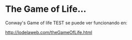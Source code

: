 The Game of Life...
============

Conway's Game of life TEST
se puede ver funcionando en:

http://lodelaweb.com/theGameOfLife.html


